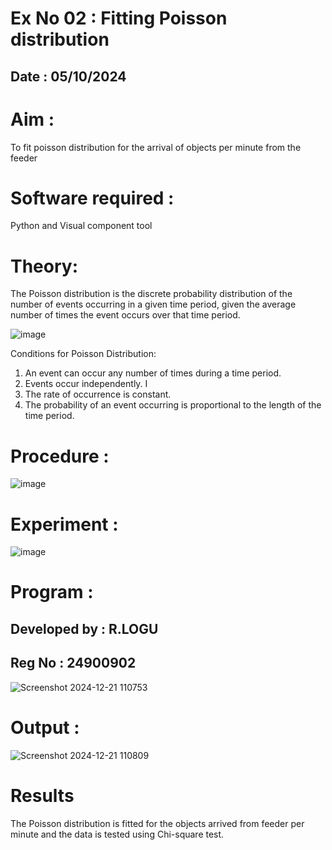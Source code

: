 # Ex No 02 : Fitting Poisson  distribution
## Date : 05/10/2024
# Aim : 

To fit poisson distribution for the arrival of objects per minute from the feeder

# Software required :  

Python and Visual component tool

# Theory:

The Poisson distribution is the discrete probability distribution of the number of events occurring in a given time period, given the average number of times the event occurs over that time period.

![image](https://user-images.githubusercontent.com/104613195/166248326-fd042076-8b0b-40c4-8b11-1d8e8fcb74db.png)

 Conditions for Poisson Distribution:

1. An event can occur any number of times during a time period.
2. Events occur independently. I
3. The rate of occurrence is constant.
4. The probability of an event occurring is proportional to the length of the time period. 
 
# Procedure :

![image](https://user-images.githubusercontent.com/104613195/166251988-d0c53205-6080-4f7b-ae4c-398178586637.png)

# Experiment :

![image](https://user-images.githubusercontent.com/103921593/230282876-f4a5afbf-cac1-4648-a1b0-c78840638a8e.png)

# Program :
## Developed by : R.LOGU 
## Reg No : 24900902
![Screenshot 2024-12-21 110753](https://github.com/user-attachments/assets/43e8064f-8e63-488c-a149-b6d708c4b90f)
 

# Output : 
![Screenshot 2024-12-21 110809](https://github.com/user-attachments/assets/be57f098-a30b-495f-bc5a-f4d8ed2b665d)



# Results

The Poisson distribution is fitted for the objects arrived from feeder per minute and the data is tested using Chi-square test. 
 
